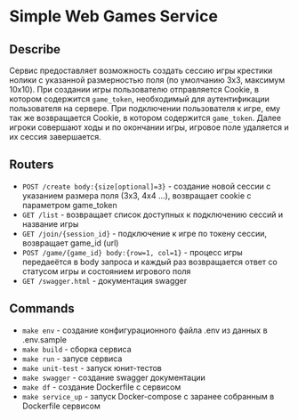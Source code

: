 # Simple Web Games Service


## Describe
Сервис предоставляет возможность создать сессию игры крестики нолики с указанной размерностью поля (по умолчанию 3x3, максимум 10x10).
При создании игры пользователю отправляется Cookie, в котором содержится `game_token`, необходимый для аутентификации пользователя на сервере.
При подключении пользователя к игре, ему так же возвращается Cookie, в котором содержится `game_token`.
Далее игроки совершают ходы и по окончании игры, игровое поле удаляется и их сессия завершается.

## Routers
* `POST /create body:{size[optional]=3}` - создание новой сессии с указанием размера поля (3x3, 4x4 ...), возвращает cookie с параметром game_token
* `GET /list` - возвращает список доступных к подключению сессий и название игры
* `GET /join/{session_id}` - подключение к игре по токену сессии, возвращает game_id (url)
* `POST /game/{game_id} body:{row=1, col=1}` - процесс игры передаеётся в body запроса и каждый раз возвращается ответ со статусом игры и состоянием игрового поля
* `GET /swagger.html` - документация swagger

## Commands
* `make env` - создание конфигурационного файла .env из данных в .env.sample
* `make build` - сборка сервиса
* `make run` - запусе сервиса
* `make unit-test` - запуск юнит-тестов
* `make swagger` - создание swagger документации
* `make df` - создание Dockerfile с сервисом
* `make service_up` - запуск Docker-compose с заранее собранным в Dockerfile сервисом
